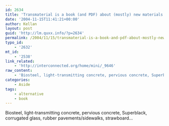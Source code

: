 ```yaml
---
id: 2634
title: 'Transmaterial is a book (and PDF) about (mostly) new materials and techniques'
date: '2004-11-15T11:41:21+00:00'
author: Kellan
layout: post
guid: 'http://lm.quxx.info/?p=2634'
permalink: /2004/11/15/transmaterial-is-a-book-and-pdf-about-mostly-new-materials-and-techniques/
typo_id:
    - '2632'
mt_id:
    - '2538'
link_related:
    - 'http://interconnected.org/home/mini/_9646'
raw_content:
    - 'Biosteel, light-transmitting concrete, pervious concrete, Superblack, corrugated glass, rubber pavements/sidewalks, strawboard...'
categories:
    - Aside
tags:
    - alternative
    - book
---
```


Biosteel, light-transmitting concrete, pervious concrete, Superblack, corrugated glass, rubber pavements/sidewalks, strawboard…